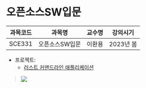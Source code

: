 # 오픈소스SW입문

| 과목코드 | 과목명         | 교수명 | 강의시기  |
|----------|----------------|--------|-----------|
| SCE331   | 오픈소스SW입문 | 이환용 | 2023년 봄 |

- 프로젝트:
  - [러스트 커맨드라인 애플리케이션](https://github.com/parksb/rust-cli-book-ko-kr)

> ![](https://mstdn-cdn.e14forest.net/media_attachments/files/109/416/104/413/892/682/original/a7c7b7465987f8ec.jpg)
